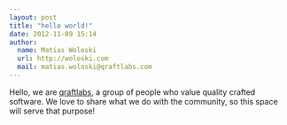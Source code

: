 ```yaml
---
layout: post
title: "hello world!"
date: 2012-11-09 15:14
author: 
  name: Matias Woloski
  url: http://woloski.com
  mail: matias.woloski@qraftlabs.com
---
```


Hello, we are [qraftlabs][], a group of people who value quality crafted software. We love to share what we do with the community, so this space will serve that purpose!


[qraftlabs]: http://qraftlabs.com "quality and craft"